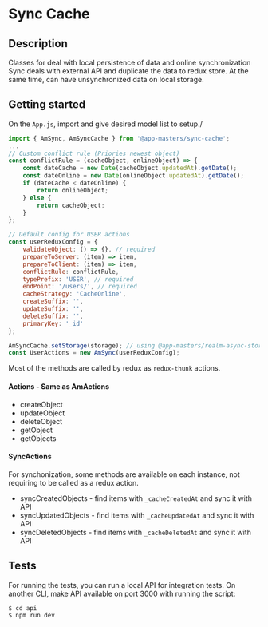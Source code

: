 # Sync Cache

## Description
Classes for deal with local persistence of data and online synchronization
Sync deals with external API and duplicate the data to redux store. 
At the same time, can have unsynchronized data on local storage.

## Getting started
On the `App.js`, import and give desired model list to setup./
```javascript
import { AmSync, AmSyncCache } from '@app-masters/sync-cache';
...
// Custom conflict rule (Priories newest object)
const conflictRule = (cacheObject, onlineObject) => {
    const dateCache = new Date(cacheObject.updatedAt).getDate();
    const dateOnline = new Date(onlineObject.updatedAt).getDate();
    if (dateCache < dateOnline) {
        return onlineObject;
    } else {
        return cacheObject;
    }
};

// Default config for USER actions
const userReduxConfig = {
    validateObject: () => {}, // required
    prepareToServer: (item) => item,
    prepareToClient: (item) => item,
    conflictRule: conflictRule,
    typePrefix: 'USER', // required
    endPoint: '/users/', // required
    cacheStrategy: 'CacheOnline',
    createSuffix: '',
    updateSuffix: '',
    deleteSuffix: '',
    primaryKey: '_id'
};

AmSyncCache.setStorage(storage); // using @app-masters/realm-async-storage
const UserActions = new AmSync(userReduxConfig); 
````

Most of the methods are called by redux as `redux-thunk` actions.

#### Actions - Same as AmActions
- createObject
- updateObject
- deleteObject
- getObject
- getObjects

#### SyncActions
For synchonization, some methods are available on each instance, not requiring to be called as a redux action.
- syncCreatedObjects - find items with `_cacheCreatedAt` and sync it with API
- syncUpdatedObjects - find items with `_cacheUpdatedAt` and sync it with API
- syncDeletedObjects - find items with `_cacheDeletedAt` and sync it with API

## Tests
For running the tests, you can run a local API for integration tests. 
On another CLI, make API available on port 3000 with running the script:

````
$ cd api
$ npm run dev

````
